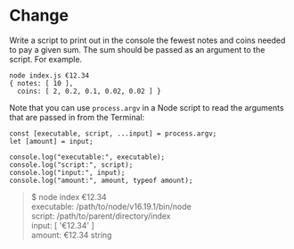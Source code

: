 # Change #

Write a script to print out in the console the fewest notes and coins needed to pay a given sum. The sum should be passed as an argument to the script. For example.

```
node index.js €12.34
{ notes: [ 10 ], 
  coins: [ 2, 0.2, 0.1, 0.02, 0.02 ] }
```

Note that you can use `process.argv` in a Node script to read the arguments that are passed in from the Terminal:

```
const [executable, script, ...input] = process.argv;
let [amount] = input;

console.log("executable:", executable);
console.log("script:", script);
console.log("input:", input);
console.log("amount:", amount, typeof amount);
```

> $ node index €12.34  
> executable: /path/to/node/v16.19.1/bin/node  
> script: /path/to/parent/directory/index  
> input: [ '€12.34' ]  
> amount: €12.34 string  
